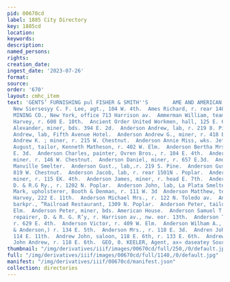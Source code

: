 ```yaml
---
pid: 00670cd
label: 1885 City Directory
key: 1885cd
location: 
keywords: 
description: 
named_persons: 
rights: 
creation_date: 
ingest_date: '2023-07-26'
format: 
source: 
order: '670'
layout: cmhc_item
text: 'GENTS’ FURNISHING pul FISHER & SMITH''S        AME AND AMERICAN INSURANCE co.,
  New Siersesyy C. F. Lee, agt., 104 W. 4th.  Ames Richard, r. rear 140 W. 9th.  AMIE
  MINING CO., New York, office 713 Harrison av.  Ammerman William, teamster, John
  Harvey, r. 608 E. 10th.  Ancient Order United Workmen, hall, 125 E. 6th.  Anderson
  Alexander, miner, bds. 394 E. 2d.  Anderson Andrew, lab, r. 219 8. Pine.  Anderson
  Andrew, lab, Fifth Avenue Hotel.  Anderson Andrew G., miner, r. 418 E. 3d.  Anderson
  Andrew K. ; miner, r. 215 W. Chestnut.  Anderson Annie Miss, wks. Jefferson Ilouse.  Anderson
  August, tailor, Kenneth Matheson, r. 402 W. Elm.  Anderson Bertha Mrs., r. 3134
  E. 3d.  Anderson Charles, painter, Ovren Bros., r. 104 E. 4th.  Anderson Christ,
  miner. r. 146 W. Chestnut.  Anderson Daniel, miner, r. 657 E.3d.  Anderson F., lab,
  Manville Smelter.  Anderson Gust., lab,.r. 219 S. Pine.  Anderson Gustaf, lab, r.
  819 W. Chestnut.  Anderson Jacob, lab, r. rear 1501N . Poplar.  Anderson James,
  miner, r. 115 EK. 4th.  Anderson James, miner, r. head E. 7th.  Anderson John, lab,
  D. & R.G Ry., r. 1202 N. Poplar.  Anderson John, lab, La Plata Smelter. ,  Anderson
  Mark, upholsterer, Booth & Denman, r. 111 W. 3d  Anderson Matthew, teamster, John
  Harvey, 222 E. 11th.  Anderson Michael Mrs., r. 122 N. Toledo av.  Anderson Oscar,
  barkpr., “Railroad Restaurant, 1309 N. Poplar.  Anderson Peter, tailor, r. 409 W.
  Elm.  Anderson Peter, miner, bds. American House.  Anderson Samuel T., foreman car
  repairer, D. & R. G. R’y, r. Harrison av., nw. eor. 13th.  Anderson Thomas H., timberman,
  r. 629 E. 4th.  Anderson Victor, r. 409 W. Elm.  Anderson Wilham A., (Creighton
  & Anderson,) r. 134 E. 5th.  Anderson Mrs., r. 118 E. 3d.  Andren John, lab, r.
  114 E. 11th.  Andrew John, saloon, 118 E. 6th, r. 133 E. 6th.  Andrew Thomas, barkpr,
  John Andrew, r. 118 E. 6th.  GEO, 0. KEELER, Agent, ax» daseatey Sourany '
thumbnail: "/img/derivatives/iiif/images/00670cd/full/250,/0/default.jpg"
full: "/img/derivatives/iiif/images/00670cd/full/1140,/0/default.jpg"
manifest: "/img/derivatives/iiif/00670cd/manifest.json"
collection: directories
---
```

